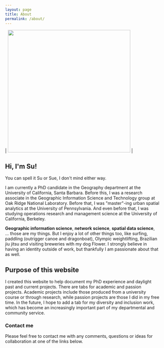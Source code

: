 ```yaml
---
layout: page
title: About
permalink: /about/
---
```


| <img src="/images/Su_bio_final_fixed.png" width="400"> |

## Hi, I'm Su!

You can spell it Su or Sue, I don't mind either way.

I am currently a PhD candidate in the Geography department at the University of California, Santa Barbara. Before this, I was a research associate in the Geographic Information Science and Technology group at Oak Ridge National Laboratory. Before that, I was "master"-ing urban spatial analytics at the University of Pennsylvania. And even before that, I was studying operations research and management science at the University of California, Berkeley.

**Geographic information science**, **network science**, **spatial data science**, ... those are my things. But I enjoy a lot of other things too, like surfing, paddling (outrigger canoe and dragonboat), Olympic weightlifting, Brazilian jiu jitsu and visiting breweries with my dog Flower. I strongly believe in having an identity outside of work, but thankfully I am passionate about that as well.


## Purpose of this website

I created this website to help document my PhD experience and daylight past and current projects. There are tabs for academic and passion projects. Academic projects include those produced from a university course or through research, while passion projects are those I did in my free time. In the future, I hope to add a tab for my diversity and inclusion work, which has become an increasingly important part of my departmental and community service.


### Contact me

Please feel free to contact me with any comments, questions or ideas for collaboration at one of the links below.


